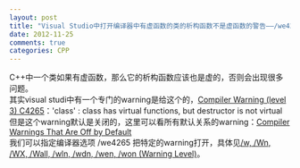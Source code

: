 ```yaml
---
layout: post
title: "Visual Studio中打开编译器中有虚函数的类的析构函数不是虚函数的警告——/we4265"
date: 2012-11-25
comments: true
categories: CPP
---
```

C++中一个类如果有虚函数，那么它的析构函数应该也是虚的，否则会出现很多问题。<br />其实visual studi中有一个专门的warning是给这个的，<a href="http://msdn.microsoft.com/en-us/library/wzxffy8c%28v=vs.110%29.aspx">Compiler Warning (level 3) C4265</a>：'class' : class has virtual functions, but destructor is not virtual<br />但是这个warning默认是关闭的，这里可以看所有默认关系的warning：<a href="http://msdn.microsoft.com/en-us/library/23k5d385(v=vs.110).aspx">Compiler Warnings That Are Off by Default</a><br />我们可以指定编译器选项 /we4265 把特定的warning打开，具体见<a href="http://msdn.microsoft.com/en-us/library/thxezb7y(v=vs.110).aspx">/w, /Wn, /WX, /Wall, /wln, /wdn, /wen, /won (Warning Level)</a>。<br /><blockquote></blockquote><br /><blockquote></blockquote>